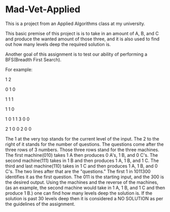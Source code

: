 # Mad-Vet-Applied
This is a project from an Applied Algorithms class at my university.

This basic premise of this project is is to take in an amount of A, B, and C and produce the wanted amount of those three, and it is also used to find out how many levels deep the required solution is. 

Another goal of this assignment is to test our ability of performing a BFS(Breadth First Search).

For example:

1 2

0 1 0

1 1 1

1 1 0

1 0 1 1 3 0 0

2 1 0 0 2 0 0


The 1 at the very top stands for the current level of the input. The 2 to the right of it stands for the number of questions. The questions come after the three rows of 3 numbers. Those three rows stand for the three machines. The first machine(010) takes 1 A then produces 0 A's, 1 B, and 0 C's. The second machine(111) takes in 1 B and then produces 1 A, 1 B, and 1 C. The third and last machine(110) takes in 1 C and then produces 1 A, 1 B, and 0 C's. The two lines after that are the "questions." The first 1 in 1011300 identifies it as the first question. The 011 is the starting input, and the 300 is the desired output. Using the machines and the reverse of the machines, (as an example, the second machine would take in 1 A, 1 B, and 1 C and then produce 1 B.) one can find how many levels deep the solution is. If the solution is past 30 levels deep then it is considered a NO SOLUTION as per the guidelines of the assignment.   
